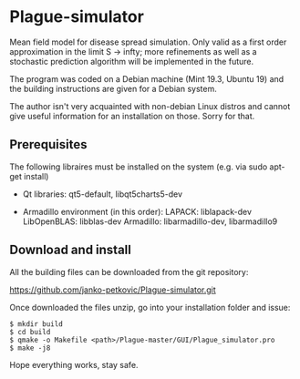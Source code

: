 # Plague-simulator

Mean field model for disease spread simulation.
Only valid as a first order approximation in the limit S -> infty; more 
refinements as well as a stochastic prediction algorithm will be implemented
in the future.

The program was coded on a Debian machine (Mint 19.3, Ubuntu 19) and the 
building instructions are given for a Debian system.

The author isn't very acquainted with non-debian Linux distros and cannot give 
useful information for an installation on those. Sorry for that.


## Prerequisites
The following libraires must be installed on the system (e.g. via 
sudo apt-get install)

- Qt libraries:	qt5-default, libqt5charts5-dev

- Armadillo environment (in this order):
	LAPACK: liblapack-dev
	LibOpenBLAS: libblas-dev
	Armadillo: libarmadillo-dev, libarmadillo9


## Download and install
All the building files can be downloaded from the git repository:

https://github.com/janko-petkovic/Plague-simulator.git

Once downloaded the files unzip, go into your installation folder and
issue:

	$ mkdir build
	$ cd build
	$ qmake -o Makefile <path>/Plague-master/GUI/Plague_simulator.pro
	$ make -j8


Hope everything works, stay safe.

